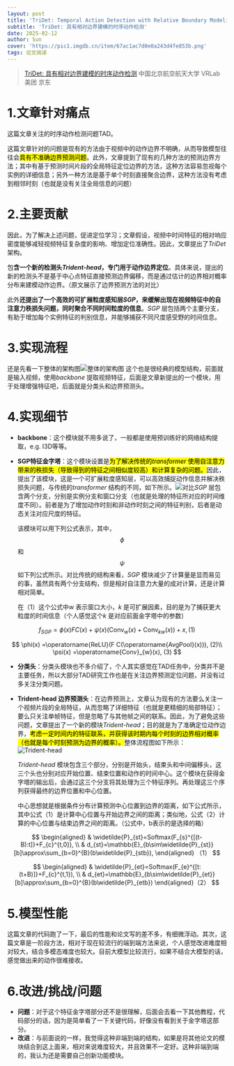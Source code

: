 ```yaml
---
layout: post
title: 'TriDet: Temporal Action Detection with Relative Boundary Modeling CVPR2023'
subtitle: 'TriDet: 具有相对边界建模的时序动作检测'
date: 2025-02-12
author: Sun
cover: 'https://pic1.imgdb.cn/item/67ac1ac7d0e0a243d4fe853b.png'
tags: 论文阅读
---
```


> [TriDet: 具有相对边界建模的时序动作检测](https://openaccess.thecvf.com/CVPR2023)
> 中国北京航空航天大学 VRLab   美团 京东

# 1.文章针对痛点

这篇文章关注的时序动作检测问题TAD。

这篇文章针对的问题是现有的方法由于视频中的动作边界不明确，从而导致模型往往会<mark>具有不准确边界预测问题</mark>。此外，文章提到了现有的几种方法的预测边界方法；其中有基于预测时间片段的全局特征定位边界的方法，这种方法容易忽视每个实例的详细信息；另外一种方法是基于单个时刻直接聚合边界，这种方法没有考虑到相邻时刻（也就是没有关注全局信息的问题）

# 2.主要贡献

因此，为了解决上述问题，促进定位学习；文章假设，视频中时间特征的相对响应密度能够减轻视频特征复杂度的影响、增加定位准确性。因此，文章提出了*TriDet* 架构。

包**含一个新的检测头*Trident-head*，专门用于动作边界定位**。具体来说，提出的新的检测头不是基于中心点特征直接预测边界偏移，而是通过估计的边界相对概率分布来建模动作边界。（原文展示了边界预测方法的对比）

此外**还提出了一个高效的可扩展粒度感知层*SGP*，来缓解出现在视频特征中的自注意力秩损失问题，同时聚合不同时间粒度的信息**。*SGP* 层包括两个主要分支，有助于增加每个实例特征的判别信息，并能够捕获不同尺度感受野的时间信息。

# 3.实现流程

还是先看一下整体的架构图![整体的架构图](https://pic1.imgdb.cn/item/67a70156d0e0a243d4fcf8f4.png)
这个也是很经典的模型结构，前面就是输入视频，使用*backbone* 提取视频特征，后面是文章新提出的一个模块，用于处理增强特征吧，后面就是分类头和边界预测头。

# 4.实现细节

* **backbone**：这个模块就不用多说了，一般都是使用预训练好的网络结构提取，e.g. I3D等等。
* **SGP特征金字塔**：这个模块设置是<mark>为了解决传统的*transformer* 使用自注意力带来的秩损失（导致得到的特征之间相似度较高）和计算复杂的问题。</mark>因此，提出了该模块，这是一个可扩展粒度感知层，可以高效捕捉动作信息并解决秩损失问题，与传统的*transformer* 结构的不同，如下所示。![对比](https://pic1.imgdb.cn/item/67a70439d0e0a243d4fcfd77.png)*SGP* 层包含两个分支，分别是实例分支和窗口分支（也就是处理的特征所对应的时间维度不同）。前者是为了增加动作时刻和非动作时刻之间的特征判别，后者是动态关注对应尺度的特征。
  
  该模块可以用下列公式表示，其中，$$\phi$$和$$\psi$$如下列公式所示。对比传统的结构来看，*SGP* 模块减少了计算量是显而易见的事，虽然具有两个分支结构，但是相对自注意力大量的成对计算，还是计算相对简单。
  
  在（1）这个公式中*w* 表示窗口大小，*k* 是可扩展因素，目的是为了捕获更大粒度的时间信息（个人感觉这个*k* 是对应前面金字塔中的参数）

$$
f_{S G P}=\phi(x) F C(x)+\psi(x)\left(\operatorname{Conv}_{w}(x)+\operatorname{Conv}_{k w}(x)\right)+x,	(1)
$$

$$
\phi(x)  =\operatorname{ReLU}(F C(\operatorname{AvgPool}(x))), 	(2)\\
\psi(x)  =\operatorname{Conv}_{w}(x),	(3)
$$

* **分类头**：分类头模块也不多介绍了，个人其实感觉在TAD任务中，分类并不是主要任务，所以大部分TAD研究工作也是在关注边界预测定位问题，并没有过多关注分类问题。
* **Trident-head 边界预测头**：在边界预测上，文章认为现有的方法要么关注一个视频片段的全局特征，从而忽略了详细特征（也就是更精细的局部特征）；要么只关注单帧特征，但是忽略了与其他帧之间的联系。因此，为了避免这些问题，文章提出了一个新的模块*Trident-head*；目的就是为了准确定位动作边界，<mark>考虑一定时间内的特征联系，并获得该时期内每个时刻的边界相对概率（也就是每个时刻预测为边界的概率）。</mark>整体流程图如下所示：![Trident-head](https://pic1.imgdb.cn/item/67a70c01d0e0a243d4fd02b0.png)
  
  *Trident-head* 模块包含三个部分，分别是开始头，结束头和中间偏移头，这三个头也分别对应开始位置、结束位置和动作的时间中心。这个模块在获得金字塔的输出后，会通过这三个分支将其处理为三个特征序列。再处理这三个序列获得最终的边界位置和中心位置。
  
  中心思想就是根据条件分布计算预测中心位置到边界的距离，如下公式所示，其中公式（1）是计算中心位置与开始边界之间的距离；类似地，公式（2）计算的中心位置与结束边界之间的距离。（公式中，b表示的是选择的箱）

$$
\begin{aligned}
 & \widetilde{P}_{st}=Softmax(F_{s}^{[(t-B):t]}+F_{c}^{t,0}), \\
 & d_{st}=\mathbb{E}_{b\sim\widetilde{P}_{st}}[b]\approx\sum_{b=0}^{B}(b\widetilde{P}_{stb}),
\end{aligned} （1）
$$

$$
\begin{aligned}
 & \widetilde{P}_{et}=Softmax(F_{e}^{[t:(t+B)]}+F_{c}^{t,1}), \\
 & d_{et}=\mathbb{E}_{b\sim\widetilde{P}_{et}}[b]\approx\sum_{b=0}^{B}(b\widetilde{P}_{etb})
\end{aligned}（2）
$$

# 5.模型性能

这篇文章的代码跑了一下，最后的性能和论文写的差不多，有细微浮动。其次，这篇文章是一阶段方法，相对于现在较流行的端到端方法来说，个人感觉改进难度相对较大，结合多模态难度也较大。目前大模型比较流行，如果不结合大模型的话，感觉做出来的动作很难接收。

# 6.改进/挑战/问题

* **问题**：对于这个特征金字塔部分还不是很理解，后面会去看一下其他教程，代码部分的话，因为是简单看了一下关键代码，好像没有看到关于金字塔这部分。
* **改进**：与前面说的一样，我觉得这种非端到端的结构，如果是将其他论文的模块结合到这上面来，相对来说难度较大，并且效果不一定好。这种非端到端的，我认为还是需要自己创新功能模块。

